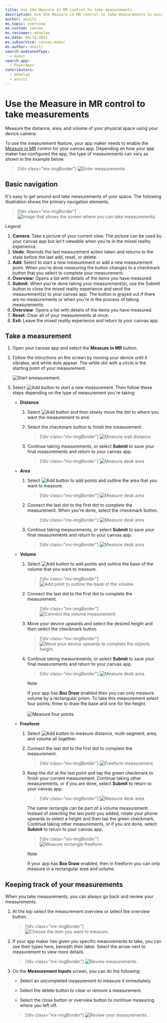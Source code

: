 ```yaml
---
title: Use the Measure in MR control to take measurements
description: Use the Measure in MR control to take measurements in mixed reality.
author: anuitz
ms.topic: overview
ms.custom: canvas
ms.reviewer: mduelae
ms.date: 04/14/2022
ms.subservice: canvas-maker
ms.author: anuitz
search.audienceType: 
  - maker
search.app: 
  - PowerApps
contributors:
  - mduelae
  - anuitz
---
```


# Use the Measure in MR control to take measurements 

Measure the distance, area, and volume of your physical space using your device camera.

To use the measurement feature, your app maker needs to enable the [Measure in MR](mixed-reality-component-measure-distance.md) control for your canvas app. Depending on how your app maker has configured the app, the type of measurements can vary as shown in the example below. 

   > [!div class="mx-imgBorder"]
   > ![Enter measurements](./media/mr-measurement/measurement-inputs-5.png)



## Basic navigation

It's easy to get around and take measurements of your space. The following illustration shows the primary navigation elements.


   > [!div class="mx-imgBorder"]
   > ![Image that shows the screen where you can take measurements.](./media/mr-measurement/measurement-legend.png)

Legend

1. **Camera**: Take a picture of your current view. The picture can be used by your 
canvas app but isn't viewable when you're in the mixed reality experience.
2. **Undo**: Rewinds the last measurement action taken and returns to the state before the last add, reset, or delete.
3. **Add**: Select to start a new measurement or add a new measurement point. When you're done measuring the button changes to a checkmark button that you select to complete your measurement.
4. **Overview**: Opens a list with details of the items you have measured. 
5. **Submit**: When you're done taking your measurement(s), use the Submit button to close the mixed reality experience and send the measurement(s) to your canvas app. The button is grayed out if there are no measurements or when you're in the process of taking measurements. 
6. **Overview**: Opens a list with details of the items you have measured. 
7. **Reset**: Clear all of your measurements at once.
8. **Exit**: Leave the mixed reality experience and return to your canvas app.


## Take a measurement

1. Open your canvas app and select the **Measure in MR** button.

2. Follow the intructions on the screen by moving your device until it vibrates, and white dots appear. The white dot with a circle is the starting point of your measurement.

    ![Start ameasurement.](./media/mr-measurement/measurement-in-mr-final.gif)


3. Select ![Add button](./media/mr-measurement/add-button-8.png) to start a new measurement. Then follow these steps depending on the type of measurement you're taking:

   - **Distance**
     1. Select ![Add button](./media/mr-measurement/add-button-8.png) and then slowly move the dot to where you want the measurement to end. 
     2. Select the checkmark button to finish the measurement. 
    
        > [!div class="mx-imgBorder"]
        > ![Measure wall distance.](./media/mr-measurement/distance-9.png)
       
      3. Continue taking measurements, or select **Submit** to save your final measurements and return to your canvas app.
         > [!div class="mx-imgBorder"]
         > ![Measure desk area](./media/mr-measurement/distance-final-measurement-10.png)
   
   - **Area**
      1. Select ![Add button](./media/mr-measurement/add-button-8.png) to add points and outline the area that you want to measure.
         > [!div class="mx-imgBorder"]
         > ![Measure desk area](./media/mr-measurement/area-choose-points-12.png)

      2. Connect the last dot to the first dot to complete the measurement. When you're done, select the checkmark button.
         > [!div class="mx-imgBorder"]
         > ![Measure desk area](./media/mr-measurement/area-endpoint-13.png)

      3. Continue taking measurements, or select **Submit** to save your final measurements and return to your canvas app.
         > [!div class="mx-imgBorder"]
         > ![Measure desk area](./media/mr-measurement/area-final-measurement-14.png)

    - **Volume** 
      1. Select ![Add button](./media/mr-measurement/add-button-8.png) to add points and outline the base of the volume that you want to measure.
         > [!div class="mx-imgBorder"]
         > ![Add point to outline the base of the volume.](./media/mr-measurement/volume-add-points-15.png)
      
      2. Connect the last dot to the first dot to complete the measurement. 
         > [!div class="mx-imgBorder"]
         > ![Connect the volume measurement.](./media/mr-measurement/volume-complete-measurement-16.png)

      3. Move your device upwards and select the desired height and then select the checkmark button. 
         > [!div class="mx-imgBorder"]
         > ![Move your device upwards to complete the objects height.](./media/mr-measurement/volume-upwards-17.png) 
        
       4. Continue taking measurements, or select **Submit** to save your final measurements and return to your canvas app.
          > [!div class="mx-imgBorder"]
          > ![Measure desk area.](./media/mr-measurement/area-submint-18.png)  
     
          > [!NOTE]
          > If your app has **Box Draw** enabled then you can only measure volume by a rectangular prism. To take this measurement select four points; three to draw the base and one for the height.<br><br>
            ![Measure four points.](./media/mr-measurement/measure-four-points.png)

    - **Freeform** 
       1. Select ![Add button](./media/mr-measurement/add-button-8.png) to measure distance, multi-segment, area, and volume all together. 
       2. Connect the last dot to the first dot to complete the measurement.
          > [!div class="mx-imgBorder"]
          > ![Freeform measurement.](./media/mr-measurement/measure-freeform.png)  
     
      4. Keep the dot at the last point and tap the green checkmark to finish your current measurement. Continue taking other measurements, or if you are done, select **Submit** to return to your canvas app.
          > [!div class="mx-imgBorder"]
          > ![Measure desk area.](./media/mr-measurement/measure-form-submint.png)  
                 
          The same rectangle can be part of a volume measurement. Instead of selecting the last point you added, rotate your phone upwards to select a height and then  tap the green checkmark. Continue taking other measurements, or if you are done, select **Submit** to return to your canvas app.
           > [!div class="mx-imgBorder"]
           > ![Measure rectangle freeform.](./media/mr-measurement/rectangle-freeform.png)

          > [!NOTE]
          > If your app has **Box Draw** enabled, then in freeform you can only measure in a rectangular area and volume.


## Keeping track of your measurements

When you take measurements, you can always go back and review your measurements.

1. At the top select the measurement overview or select the overview button.
   
   > [!div class="mx-imgBorder"]
   > ![Choose the item you want to measure.](./media/mr-measurement/measure-4.png)

2. If your app maker has given you specific measurements to take, you can see their types here, beneath their label. Select the arrow next to measurement to view more details.
   
   > [!div class="mx-imgBorder"]
   > ![Review measurements.](./media/mr-measurement/review-measurements.png)

3. On the **Measurement Inputs** screen, you can do the following:

    - Select an uncompleted measurement to measure it immediately.

    - Select the delete button to clear or remove a measurement.

    - Select the close button or overview button to continue measuring where you left off.
     > [!div class="mx-imgBorder"]
     > ![Review your measurements.](./media/mr-measurement/measurement-input.png)


